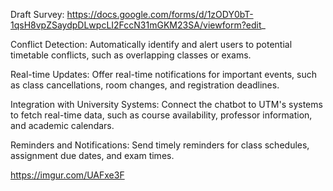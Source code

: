  
Draft Survey: https://docs.google.com/forms/d/1zODY0bT-1qsH8vpZSaydpDLwpcLI2FccN31mGKM23SA/viewform?edit_ 

Conflict Detection: Automatically identify and alert users to potential timetable conflicts, such as overlapping classes or exams. 

Real-time Updates: Offer real-time notifications for important events, such as class cancellations, room changes, and registration deadlines. 

Integration with University Systems: Connect the chatbot to UTM's systems to fetch real-time data, such as course availability, professor information, and academic calendars. 

Reminders and Notifications: Send timely reminders for class schedules, assignment due dates, and exam times. 

 

 

https://imgur.com/UAFxe3F 
